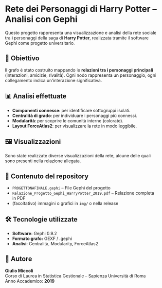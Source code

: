 # Rete dei Personaggi di Harry Potter – Analisi con Gephi

Questo progetto rappresenta una visualizzazione e analisi della rete sociale tra i personaggi della saga di **Harry Potter**,
realizzata tramite il software Gephi come progetto universitario.

## 🎯 Obiettivo

Il grafo è stato costruito mappando le **relazioni tra i personaggi principali** (interazioni, amicizie, rivalità).
Ogni nodo rappresenta un personaggio, ogni collegamento indica un'interazione significativa.

## 📊 Analisi effettuate

- **Componenti connesse**: per identificare sottogruppi isolati.
- **Centralità di grado**: per individuare i personaggi più connessi.
- **Modularità**: per scoprire le comunità interne (colorate).
- **Layout ForceAtlas2**: per visualizzare la rete in modo leggibile.

## 🖼️ Visualizzazioni

Sono state realizzate diverse visualizzazioni della rete, alcune delle quali sono presenti nella relazione allegata.

## 📁 Contenuto del repository

- `PROGETTONAFINALE.gephi` – File Gephi del progetto
- `Relazione_Progetto_Gephi_HarryPotter_2019.pdf` – Relazione completa in PDF
- (facoltativo) immagini o grafici in `img/` o nella release

## 🛠️ Tecnologie utilizzate

- **Software:** Gephi 0.9.2
- **Formato grafo:** GEXF / .gephi
- **Analisi**: Centralità, Modularity, ForceAtlas2

## 👤 Autore

**Giulio Miccoli**  
Corso di Laurea in Statistica Gestionale – Sapienza Università di Roma  
Anno Accademico: **2019**

